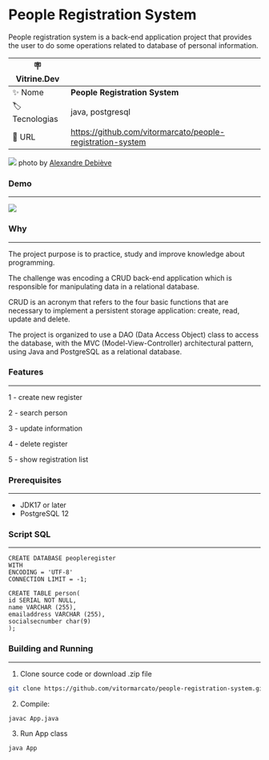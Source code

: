 # People Registration System

People registration system is a back-end application project that provides the user to do some operations related to database of personal information.

| :placard: Vitrine.Dev |     |
| -------------  | --- |
| :sparkles: Nome        | **People Registration System**
| :label: Tecnologias | java, postgresql
| :rocket: URL         | https://github.com/vitormarcato/people-registration-system
<!-- Inserir imagem com a #vitrinedev ao final do link -->
![](https://images.unsplash.com/photo-1518770660439-4636190af475?ixlib=rb-4.0.3&ixid=MnwxMjA3fDB8MHxwaG90by1wYWdlfHx8fGVufDB8fHx8&auto=format&fit=crop&w=2670&q=80#vitrinedev)
photo by [Alexandre Debiève](https://unsplash.com/photos/FO7JIlwjOtU) 

### Demo
---
![](https://media.giphy.com/media/pIlauUMGVf7ZWuRKac/giphy.gif#vitrinedev)


### Why
---

The project purpose is to practice, study and improve knowledge about programming.

The challenge was encoding a CRUD back-end application which is responsible for manipulating data in a relational database.

CRUD is an acronym that refers to the four basic functions that are necessary to implement a persistent storage application: create, read, update and delete.

The project is organized to use a DAO (Data Access Object) class to access the database, with the MVC (Model-View-Controller) architectural pattern, using Java and PostgreSQL as a relational database.

### Features
---

1 - create new register

2 - search person

3 - update information

4 - delete register

5 - show registration list

### Prerequisites
---

  - JDK17 or later 
  - PostgreSQL 12
  
### Script SQL
---


```
CREATE DATABASE peopleregister
WITH
ENCODING = 'UTF-8'
CONNECTION LIMIT = -1;

CREATE TABLE person(
id SERIAL NOT NULL,
name VARCHAR (255),
emailaddress VARCHAR (255),
socialsecnumber char(9)
);

```
  
### Building and Running
---

  1. Clone source code or download .zip file
  
  ```sh
git clone https://github.com/vitormarcato/people-registration-system.git
```
  		  
  2. Compile: 

  ```sh
javac App.java
```

  3.  Run App class
  
  ```sh
java App
```
